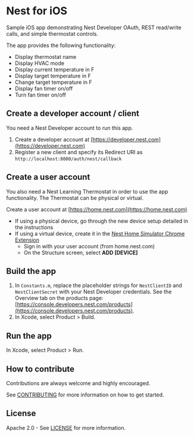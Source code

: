# Nest for iOS

Sample iOS app demonstrating Nest Developer OAuth, REST read/write calls, and simple thermostat controls.

The app provides the following functionality:

* Display thermostat name
* Display HVAC mode
* Display current temperature in F
* Display target temperature in F
* Change target temperature in F
* Display fan timer on/off
* Turn fan timer on/off

## Create a developer account / client

You need a Nest Developer account to run this app.

1. Create a developer account at [https://developer.nest.com](https://developer.nest.com)
1. Register a new client and specify its Redirect URI as `http://localhost:8080/auth/nest/callback`

## Create a user account

You also need a Nest Learning Thermostat in order to use the app functionality. The Thermostat can be physical or virtual.

Create a user account at [https://home.nest.com](https://home.nest.com)

* If using a physical device, go through the new device setup detailed in the instructions
* If using a virtual device, create it in the [Nest Home Simulator Chrome Extension](https://chrome.google.com/webstore/detail/nest-home-simulator/jmcapoebgeaabepohkchkldlfhchkega)
    * Sign in with your user account (from home.nest.com)
    * On the Structure screen, select **ADD [DEVICE]**

## Build the app

1. In `Constants.m`, replace the placeholder strings for `NestClientID` and `NestClientSecret` with your Nest Developer credentials. See  the Overview tab on the products page: [https://console.developers.nest.com/products](https://console.developers.nest.com/products).
1. In Xcode, select Product > Build.

## Run the app

In Xcode, select Product > Run.

## How to contribute

Contributions are always welcome and highly encouraged.

See [CONTRIBUTING](CONTRIBUTING.md) for more information on how to get started.

## License

Apache 2.0 - See [LICENSE](LICENSE) for more information.
